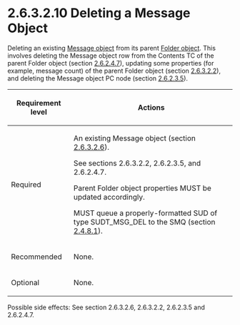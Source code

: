 <html dir="LTR" xmlns:mshelp="http://msdn.microsoft.com/mshelp" xmlns:ddue="http://ddue.schemas.microsoft.com/authoring/2003/5" xmlns:xlink="http://www.w3.org/1999/xlink" xmlns:tool="http://www.microsoft.com/tooltip">
    <head>
        <meta http-equiv="Content-Type" content="text/html; CHARSET=utf-8"></meta>
        <meta name="save" content="history"></meta>
        <title>2.6.3.2.10 Deleting a Message Object</title>
        <xml>
            <mshelp:toctitle title="2.6.3.2.10 Deleting a Message Object"></mshelp:toctitle>
            <mshelp:rltitle title="[MS-PST]: Deleting a Message Object"></mshelp:rltitle>
            <mshelp:keyword index="A" term="73da054b-fea0-43a3-be12-ed8e6e024b4d"></mshelp:keyword>
            <mshelp:attr name="DCSext.ContentType" value="open specification"></mshelp:attr>
            <mshelp:attr name="AssetID" value="73da054b-fea0-43a3-be12-ed8e6e024b4d"></mshelp:attr>
            <mshelp:attr name="TopicType" value="kbRef"></mshelp:attr>
            <mshelp:attr name="DCSext.Title" value="[MS-PST]: Deleting a Message Object" />
        </xml>
    </head>
    <body>
        <div id="header">
            <h1 class="heading">2.6.3.2.10 Deleting a Message Object</h1>
        </div>
        <div id="mainSection">
            <div id="mainBody">
                <div id="allHistory" class="saveHistory"></div>
                <div id="sectionSection0" class="section" name="collapseableSection">
                    

<p>Deleting an existing <a href="08220cc9-69b1-4072-a2e7-2a0ff201d505.md#gt_b6c15d0c-d992-421d-ba96-99d3b63894cf">Message object</a> from its
parent <a href="08220cc9-69b1-4072-a2e7-2a0ff201d505.md#gt_0682daa7-c1b8-419b-8a32-6048833d0b72">Folder object</a>.
This involves deleting the Message object row from the Contents TC of the
parent Folder object (section <a href="5a0450b5-61c3-4bb0-9837-fd14a00040d2.md">2.6.2.4.7</a>), updating some
properties (for example, message count) of the parent Folder object (section <a href="d17234d1-4de9-436e-a412-186b42dd1a8b.md">2.6.3.2.2</a>), and deleting
the Message object PC node (section <a href="3e05614a-2a40-4b4d-8d92-dc88293b24ac.md">2.6.2.3.5</a>).</p>

<table>
 <thead>
  <tr>
   <th>
   <p>Requirement level</p>
   </th>
   <th>
   <p><b><span>Actions</span></b></p>
   </th>
  </tr>
 </thead>
 <tr>
  <td>
  <p>Required</p>
  </td>
  <td>
  <p>An existing Message object (section <a href="eaab9353-53fe-448f-a32f-d45afd3c4b5d.md">2.6.3.2.6</a>).</p>
  <p>See sections 2.6.3.2.2, 2.6.2.3.5, and 2.6.2.4.7.</p>
  <p>Parent Folder object properties MUST be updated
  accordingly.</p>
  <p>MUST queue a properly-formatted SUD of type
  SUDT_MSG_DEL to the SMQ (section <a href="feced5b5-714b-47e1-8ca0-a8aae53c2fe4.md">2.4.8.1</a>).</p>
  </td>
 </tr>
 <tr>
  <td>
  <p>Recommended</p>
  </td>
  <td>
  <p>None.</p>
  </td>
 </tr>
 <tr>
  <td>
  <p>Optional</p>
  </td>
  <td>
  <p>None.</p>
  </td>
 </tr>
</table>

<p>Possible side effects: See section 2.6.3.2.6, 2.6.3.2.2,
2.6.2.3.5 and 2.6.2.4.7.</p>
                </div>
            </div>
        </div>
    </body>
</html>